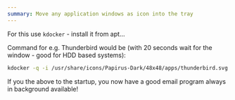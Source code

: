 ```yaml
---
summary: Move any application windows as icon into the tray
---
```


For this use `kdocker` - install it from apt...

Command for e.g. Thunderbird would be (with 20 seconds wait for the window - good for HDD based systems):
```bash
kdocker -q -i /usr/share/icons/Papirus-Dark/48x48/apps/thunderbird.svg -d 20 thunderbird
```
If you the above to the startup, you now have a good email program always in background available!
